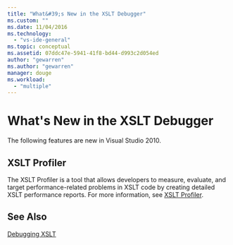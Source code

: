```yaml
---
title: "What&#39;s New in the XSLT Debugger"
ms.custom: ""
ms.date: 11/04/2016
ms.technology:
  - "vs-ide-general"
ms.topic: conceptual
ms.assetid: 07ddc47e-5941-41f8-bd44-d993c2d054ed
author: "gewarren"
ms.author: "gewarren"
manager: douge
ms.workload:
  - "multiple"
---
```

# What&#39;s New in the XSLT Debugger
The following features are new in Visual Studio 2010.

## XSLT Profiler
 The XSLT Profiler is a tool that allows developers to measure, evaluate, and target performance-related problems in XSLT code by creating detailed XSLT performance reports. For more information, see [XSLT Profiler](../xml-tools/xslt-profiler.md).

## See Also
 [Debugging XSLT](../xml-tools/debugging-xslt.md)
